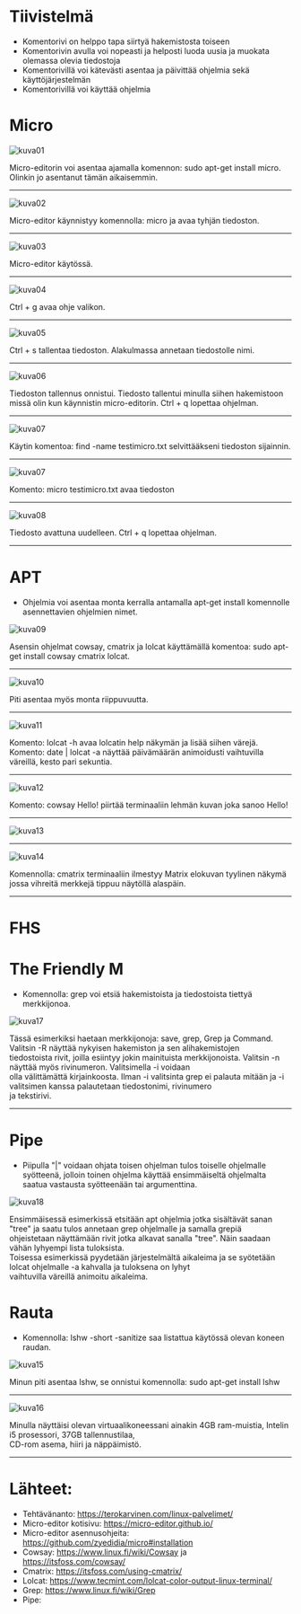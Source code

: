 # Tiivistelmä

- Komentorivi on helppo tapa siirtyä hakemistosta toiseen
- Komentorivin avulla voi nopeasti ja helposti luoda uusia ja muokata olemassa olevia tiedostoja
- Komentorivillä voi kätevästi asentaa ja päivittää ohjelmia sekä käyttöjärjestelmän
- Komentorivillä voi käyttää ohjelmia

# Micro

![kuva01](/pictures/h2/micro%20asennus.png)

Micro-editorin voi asentaa ajamalla komennon: sudo apt-get install micro.
Olinkin jo asentanut tämän aikaisemmin.

---

![kuva02](/pictures/h2/micro-start.png)

Micro-editor käynnistyy komennolla: micro ja avaa tyhjän tiedoston.

---

![kuva03](/pictures/h2/micro-testi.png)

Micro-editor käytössä.

---

![kuva04](/pictures/h2/micro-testi2.png)

Ctrl + g avaa ohje valikon.

---

![kuva05](/pictures/h2/micro-testi3.png)

Ctrl + s tallentaa tiedoston. Alakulmassa annetaan tiedostolle nimi.

---

![kuva06](/pictures/h2/micro-testi4.png)

Tiedoston tallennus onnistui.
Tiedosto tallentui minulla siihen hakemistoon missä olin kun käynnistin micro-editorin. Ctrl + q lopettaa ohjelman.

---

![kuva07](/pictures/h2/micro-testi5.png)

Käytin komentoa: find -name testimicro.txt selvittääkseni tiedoston sijainnin.

---

![kuva07](/pictures/h2/micro-testi6.png)

Komento: micro testimicro.txt avaa tiedoston

---

![kuva08](/pictures/h2/micro-testi7.png)

Tiedosto avattuna uudelleen. Ctrl + q lopettaa ohjelman.

---

# APT

- Ohjelmia voi asentaa monta kerralla antamalla apt-get install komennolle asennettavien ohjelmien nimet.

![kuva09](/pictures/h2/install-multiple.png)

Asensin ohjelmat cowsay, cmatrix ja lolcat käyttämällä komentoa: sudo apt-get install cowsay cmatrix lolcat.

---

![kuva10](/pictures/h2/install-multiple2.png)

Piti asentaa myös monta riippuvuutta.

---

![kuva11](/pictures/h2/lolcat1.png)

Komento: lolcat -h avaa lolcatin help näkymän ja lisää siihen värejä.  
Komento: date | lolcat -a näyttää päivämäärän animoidusti vaihtuvilla väreillä, kesto pari sekuntia.

---

![kuva12](/pictures/h2/cowsay1.png)

Komento: cowsay Hello! piirtää terminaaliin lehmän kuvan joka sanoo Hello!

---

![kuva13](/pictures/h2/cmatrix1.png)

---

![kuva14](/pictures/h2/cmatrix2.png)

Komennolla: cmatrix terminaaliin ilmestyy Matrix elokuvan tyylinen näkymä jossa vihreitä merkkejä tippuu näytöllä alaspäin.

---

# FHS

# The Friendly M

- Komennolla: grep voi etsiä hakemistoista ja tiedostoista tiettyä merkkijonoa.

![kuva17](/pictures/h2/grep1.png)

Tässä esimerkiksi haetaan merkkijonoja: save, grep, Grep ja Command. Valitsin -R näyttää nykyisen hakemiston ja sen alihakemistojen  
tiedostoista rivit, joilla esiintyy jokin mainituista merkkijonoista. Valitsin -n näyttää myös rivinumeron. Valitsimella -i voidaan  
olla välittämättä kirjainkoosta. Ilman -i valitsinta grep ei palauta mitään ja -i valitsimen kanssa palautetaan tiedostonimi, rivinumero  
ja tekstirivi.

---

# Pipe

- Piipulla "|" voidaan ohjata toisen ohjelman tulos toiselle ohjelmalle syötteenä, jolloin toinen ohjelma käyttää ensimmäiseltä ohjelmalta  
  saatua vastausta syötteenään tai argumenttina.

![kuva18](/pictures/h2/pipe1.png)

Ensimmäisessä esimerkissä etsitään apt ohjelmia jotka sisältävät sanan "tree" ja saatu tulos annetaan grep ohjelmalle ja samalla grepiä  
ohjeistetaan näyttämään rivit jotka alkavat sanalla "tree". Näin saadaan vähän lyhyempi lista tuloksista.  
Toisessa esimerkissä pyydetään järjestelmältä aikaleima ja se syötetään lolcat ohjelmalle -a kahvalla ja tuloksena on lyhyt  
vaihtuvilla väreillä animoitu aikaleima.

# Rauta

- Komennolla: lshw -short -sanitize saa listattua käytössä olevan koneen raudan.

![kuva15](/pictures/h2/install-lshw1.png)

Minun piti asentaa lshw, se onnistui komennolla: sudo apt-get install lshw

---

![kuva16](/pictures/h2/lshw1.png)

Minulla näyttäisi olevan virtuaalikoneessani ainakin 4GB ram-muistia, Intelin i5 prosessori, 37GB tallennustilaa,  
CD-rom asema, hiiri ja näppäimistö.

---

# Lähteet:

- Tehtävänanto: https://terokarvinen.com/linux-palvelimet/
- Micro-editor kotisivu: https://micro-editor.github.io/
- Micro-editor asennusohjeita: https://github.com/zyedidia/micro#installation
- Cowsay: https://www.linux.fi/wiki/Cowsay ja https://itsfoss.com/cowsay/
- Cmatrix: https://itsfoss.com/using-cmatrix/
- Lolcat: https://www.tecmint.com/lolcat-color-output-linux-terminal/
- Grep: https://www.linux.fi/wiki/Grep
- Pipe:
